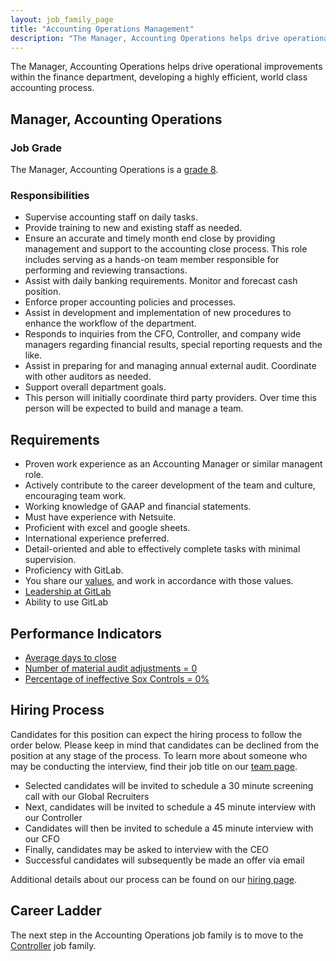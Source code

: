 ```yaml
---
layout: job_family_page
title: "Accounting Operations Management"
description: "The Manager, Accounting Operations helps drive operational improvements within the finance department, developing a highly efficient, world class accounting process."
---
```


The Manager, Accounting Operations  helps drive operational improvements within the finance department, developing a highly efficient, world class accounting process.

## Manager, Accounting Operations

### Job Grade

The Manager, Accounting Operations is a [grade 8](/handbook/total-rewards/compensation/compensation-calculator/#gitlab-job-grades).

### Responsibilities

- Supervise accounting staff on daily tasks.
- Provide training to new and existing staff as needed.
- Ensure an accurate and timely month end close by providing management and support to the accounting close process. This role includes serving as a hands-on team member responsible for performing and reviewing transactions.
- Assist with daily banking requirements.  Monitor and forecast cash position.
- Enforce proper accounting policies and processes.
- Assist in development and implementation of new procedures to enhance the workflow of the department.
- Responds to inquiries from the CFO, Controller, and company wide managers regarding financial results, special reporting requests and the like.
- Assist in preparing for and managing annual external audit.  Coordinate with other auditors as needed.
- Support overall department goals.
- This person will initially coordinate third party providers. Over time this person will be expected to build and manage a team.

## Requirements

- Proven work experience as an Accounting Manager or similar managent role.
- Actively contribute to the career development of the team and culture, encouraging team work.
- Working knowledge of GAAP and financial statements.
- Must have experience with Netsuite.
- Proficient with excel and google sheets.
- International experience preferred.
- Detail-oriented and able to effectively complete tasks with minimal supervision.
- Proficiency with GitLab.
- You share our [values](/handbook/values/), and work in accordance with those values.
- [Leadership at GitLab](https://about.gitlab.com/company/team/structure/#management-group)
- Ability to use GitLab

## Performance Indicators

- [Average days to close](/handbook/finance/accounting/#average-days-to-close-kpi-definition)
- [Number of material audit adjustments = 0](/handbook/internal-audit/#performance-measures-for-accounting-and-finance-function-related-to-audit)
- [Percentage of ineffective Sox Controls = 0%](/handbook/internal-audit/#performance-measures-for-accounting-and-finance-function-related-to-audit)

## Hiring Process

Candidates for this position can expect the hiring process to follow the order below. Please keep in mind that candidates can be declined from the position at any stage of the process. To learn more about someone who may be conducting the interview, find their job title on our [team page](https://about.gitlab.com/company/team/).

- Selected candidates will be invited to schedule a 30 minute screening call with our Global Recruiters
- Next, candidates will be invited to schedule a 45 minute interview with our Controller
- Candidates will then be invited to schedule a 45 minute interview with our CFO
- Finally, candidates may be asked to interview with the CEO
- Successful candidates will subsequently be made an offer via email

Additional details about our process can be found on our [hiring page](/handbook/hiring/interviewing/).

## Career Ladder

The next step in the Accounting Operations job family is to move to the [Controller](/job-families/finance/corporate-controller/) job family.
